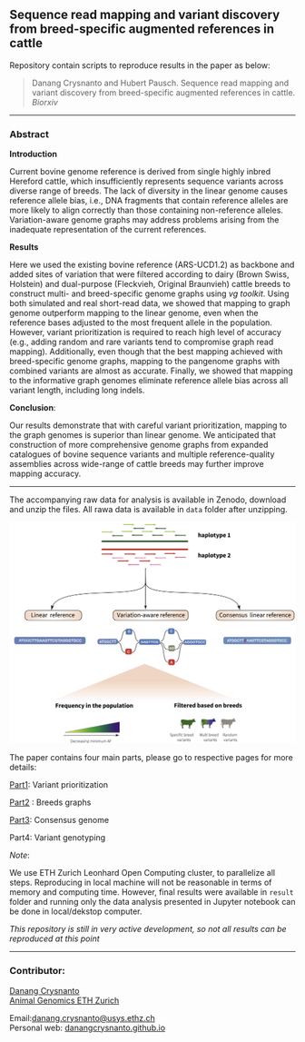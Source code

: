 ## Sequence read mapping and variant discovery from breed-specific augmented references in cattle

Repository contain scripts to reproduce results in the paper as below:

> Danang Crysnanto and Hubert Pausch.  Sequence read mapping and variant discovery from breed-specific augmented references in cattle. *Biorxiv*

---

### Abstract

**Introduction**

Current bovine genome reference is derived from single highly inbred Hereford cattle, which insufficiently represents sequence variants across diverse range of breeds. The lack of diversity in the linear genome causes reference allele bias, i.e., DNA fragments that contain reference alleles are more likely to align correctly than those containing non-reference alleles. Variation-aware genome graphs may address problems arising from the inadequate representation of the current references.

**Results**

Here we used the existing bovine reference (ARS-UCD1.2) as backbone and added sites of variation that were filtered according to dairy (Brown Swiss, Holstein) and dual-purpose (Fleckvieh, Original Braunvieh) cattle breeds to construct multi- and breed-specific genome graphs using *vg toolkit*. Using both simulated and real short-read data, we showed that mapping to graph genome outperform mapping to the linear genome, even when the reference bases adjusted to the most frequent allele in the population. However, variant prioritization is required to reach high level of accuracy (e.g., adding random and rare variants tend to compromise graph read mapping). Additionally, even though that the best mapping achieved with breed-specific genome graphs, mapping to the pangenome graphs with combined variants are almost as accurate. Finally, we showed that mapping to the informative graph genomes eliminate reference allele bias across all variant length, including long indels.

 **Conclusion**:

Our results demonstrate that with careful variant prioritization, mapping to the graph genomes is superior than linear genome. We anticipated that construction of more comprehensive genome graphs from expanded catalogues of bovine sequence variants and multiple reference-quality assemblies across wide-range of cattle breeds may further improve mapping accuracy. 

----

The accompanying raw data for analysis is available in Zenodo, download and unzip the files. All rawa data is available in `data` folder after unzipping. 

![Illustration of method](methods_fig.png)



The paper contains four main parts, please go to respective pages for more details:

[Part1](part1_varselect): Variant prioritization

[Part2](part2_breedgraphs) : Breeds graphs

[Part3](part3_consensusgenome): Consensus genome

Part4: Variant genotyping



*Note*: 

We use ETH Zurich Leonhard Open Computing cluster, to parallelize all steps. Reproducing in local machine will not be reasonable in terms of memory and computing time. 
However, final results were available in `result` folder  and running only the data analysis presented in Jupyter notebook can be done in local/dekstop computer. 



*This repository is still in very active development, so not all results can be reproduced at this point*

----

### Contributor:

[Danang Crysnanto](mailto:danang.crysnanto@usys.ethz.ch)  
[Animal Genomics ETH Zurich](http://www.ag.ethz.ch/)     	

Email:danang.crysnanto@usys.ethz.ch   
Personal web: [danangcrysnanto.github.io](https://danangcrysnanto.github.io/) 



